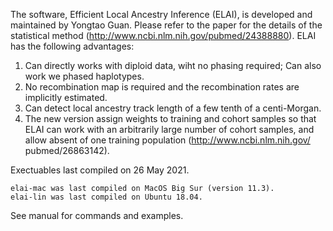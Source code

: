 
The software, Efficient Local Ancestry Inference (ELAI), is developed and maintained by Yongtao Guan.  Please refer to the paper for the details of the statistical method (http://www.ncbi.nlm.nih.gov/pubmed/24388880). ELAI has the following advantages:

   1) Can directly works with diploid data, wiht no phasing required; Can also work we phased haplotypes. 
   2) No recombination map is required and the recombination rates are implicitly estimated. 
   3) Can detect local ancestry track length of a few tenth of a centi-Morgan.
   4) The new version assign weights to training and cohort samples so that ELAI can work with an arbitrarily large number of cohort samples, and allow absent of one training population (http://www.ncbi.nlm.nih.gov/ pubmed/26863142). 


Exectuables last compiled on 26 May 2021. 
    
    elai-mac was last compiled on MacOS Big Sur (version 11.3).
    elai-lin was last compiled on Ubuntu 18.04. 

See manual for commands and examples.  

